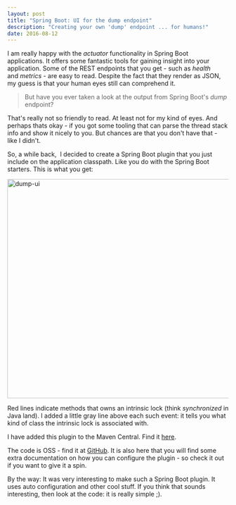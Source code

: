 ```yaml
---
layout: post
title: "Spring Boot: UI for the dump endpoint"
description: "Creating your own 'dump' endpoint ... for humans!"
date: 2016-08-12
---
```


I am really happy with the <em>actuator</em> functionality in Spring Boot applications. It offers some fantastic tools for gaining insight into your application. Some of the REST endpoints that you get - such as <em>health</em> and <em>metrics</em> - are easy to read. Despite the fact that they render as JSON, my guess is that your human eyes still can comprehend it.
<blockquote>But have you ever taken a look at the output from Spring Boot's <em>dump</em> endpoint?</blockquote>
That's really not so friendly to read. At least not for my kind of eyes. And perhaps thats okay - if you got some tooling that can parse the thread stack info and show it nicely to you. But chances are that you don't have that - like I didn't.

So, a while back,  I decided to create a Spring Boot plugin that you just include on the application classpath. Like you do with the Spring Boot starters. This is what you get:

<img class="alignnone size-full wp-image-560" src="https://moelholm.files.wordpress.com/2016/08/dump-ui.png" alt="dump-ui" width="679" height="498" />

Red lines indicate methods that owns an intrinsic lock (think <em>synchronized </em>in Java land). I added a little gray line above each such event: it tells you what kind of class the intrinsic lock is associated with.

I have added this plugin to the Maven Central. Find it <a href="http://mvnrepository.com/artifact/com.moelholm.tools/actuator-ui-dump" target="_blank">here</a>.

The code is OSS - find it at <a href="https://github.com/nickymoelholm/tools/tree/master/actuator-ui-dump" target="_blank">GitHub</a>. It is also here that you will find some extra documentation on how you can configure the plugin - so check it out if you want to give it a spin.

By the way: It was very interesting to make such a Spring Boot plugin. It uses auto configuration and other cool stuff. If you think that sounds interesting, then look at the code: it is really simple ;).